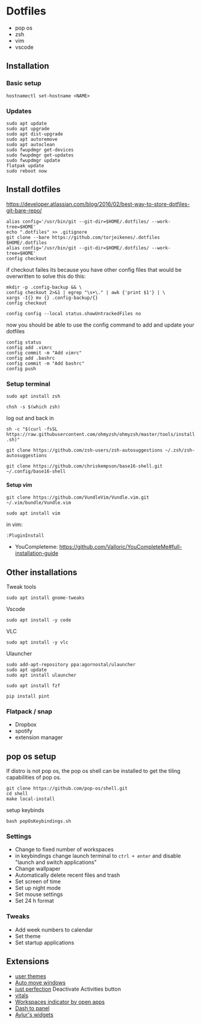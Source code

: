 # Dotfiles

* pop os
* zsh
* vim
* vscode



## Installation

### Basic setup

```hostnamectl set-hostname <NAME>```

### Updates

```
sudo apt update
sudo apt upgrade
sudo apt dist-upgrade
sudo apt autoremove
sudo apt autoclean
sudo fwupdmgr get-devices
sudo fwupdmgr get-updates
sudo fwupdmgr update
flatpak update
sudo reboot now
```

## Install dotfiles


https://developer.atlassian.com/blog/2016/02/best-way-to-store-dotfiles-git-bare-repo/

```
alias config='/usr/bin/git --git-dir=$HOME/.dotfiles/ --work-tree=$HOME'
echo ".dotfiles" >> .gitignore
git clone --bare https://github.com/torjeikenes/.dotfiles $HOME/.dotfiles
alias config='/usr/bin/git --git-dir=$HOME/.dotfiles/ --work-tree=$HOME'
config checkout
```
if checkout failes its because you have other config files that would be overwritten 
to solve this do this:

```
mkdir -p .config-backup && \
config checkout 2>&1 | egrep "\s+\." | awk {'print $1'} | \
xargs -I{} mv {} .config-backup/{}
config checkout
```

```
config config --local status.showUntrackedFiles no
```

now you should be able to use the config command to add and update your dotfiles

```
config status
config add .vimrc
config commit -m "Add vimrc"
config add .bashrc
config commit -m "Add bashrc"
config push
```

### Setup terminal

```sudo apt install zsh```

```chsh -s $(which zsh)```

log out and back in

```sh -c "$(curl -fsSL https://raw.githubusercontent.com/ohmyzsh/ohmyzsh/master/tools/install.sh)"```

```git clone https://github.com/zsh-users/zsh-autosuggestions ~/.zsh/zsh-autosuggestions```

```git clone https://github.com/chriskempson/base16-shell.git ~/.config/base16-shell ```


#### Setup vim


```git clone https://github.com/VundleVim/Vundle.vim.git ~/.vim/bundle/Vundle.vim```

```sudo apt install vim```


in vim:

```:PluginInstall ```

* YouCompleteme: https://github.com/Valloric/YouCompleteMe#full-installation-guide



## Other installations 

Tweak tools

```sudo apt install gnome-tweaks```

Vscode

```sudo apt install -y code```

VLC

```sudo apt install -y vlc```

Ulauncher

```
sudo add-apt-repository ppa:agornostal/ulauncher
sudo apt update
sudo apt install ulauncher
```

```sudo apt install fzf```

```pip install pint```


### Flatpack / snap

* Dropbox
* spotify
* extension manager


## pop os setup

If distro is not pop os, the pop os shell can be installed to get the tiling
capabilities of pop os.

```
git clone https://github.com/pop-os/shell.git
cd shell
make local-install
```

setup keybinds

```bash popOsKeybindings.sh```


### Settings

* Change to fixed number of workspaces
* in keybindings change launch terminal to `ctrl + enter` and disable "launch and switch applications"
* Change wallpaper
* Automatically delete recent files and trash
* Set screen of time
* Set up night mode
* Set mouse settings
* Set 24 h format

### Tweaks

* Add week numbers to calendar
* Set theme
* Set startup applications

## Extensions

* [user themes](https://extensions.gnome.org/extension/19/user-themes/)
* [Auto move windows](https://extensions.gnome.org/extension/16/auto-move-windows/)
* [just perfection](https://extensions.gnome.org/extension/3843/just-perfection/) Deactivate Activities button
* [vitals](https://extensions.gnome.org/extension/1460/vitals/)
* [Workspaces indicator by open apps](https://extensions.gnome.org/extension/5967/workspaces-indicator-by-open-apps/)
* [Dash to panel](https://extensions.gnome.org/extension/1160/dash-to-panel/)
* [Aylur's widgets](https://extensions.gnome.org/extension/5338/aylurs-widgets/)

